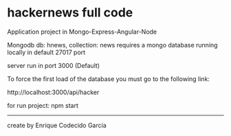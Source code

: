 # hackernews full code

Application project in Mongo-Express-Angular-Node

Mongodb db: hnews, collection: news
requires a mongo database running locally in default 27017 port

server run in port 3000 (Default)

To force the first load of the database you must go to the following link:

http://localhost:3000/api/hacker

for run project: npm start





---------------------------------
create by Enrique Codecido García
